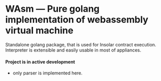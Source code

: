 WAsm — Pure golang implementation of webassembly virtual machine
================================================================
Standalone golang package, that is used for Insolar contract execution.
Interpreter is extensible and easily usable in most of appliances.

#### Project is in active development
  - only parser is implemented here.
